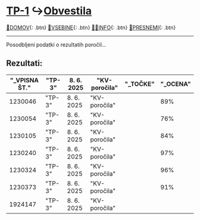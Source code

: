 # [TP-1](../index.md) ↪[Obvestila](./index.md) 

[🏡DOMOV](../index.md){: .btn}
[📝VSEBINE](../Vsebine/index.md){: .btn}
[👨‍🎓INFO](../info.md){: .btn}
[💾PRESNEMI](../Presnemi/index.md){: .btn}

---
 
Posodbljeni podatki o rezultatih poročil...

## Rezultati:

| "_VPISNA ŠT." | "TP-3" | 8. 6. 2025 | "KV-poročila" | "_TOČKE" | "_OCENA" |
| ---- | ---- | ---- | ---- | ---- | ---- |
| 1230046 | "TP-3" | 8. 6. 2025 | "KV-poročila" |  | 89% |
| 1230054 | "TP-3" | 8. 6. 2025 | "KV-poročila" |  | 76% |
| 1230105 | "TP-3" | 8. 6. 2025 | "KV-poročila" |  | 84% |
| 1230240 | "TP-3" | 8. 6. 2025 | "KV-poročila" |  | 97% |
| 1230324 | "TP-3" | 8. 6. 2025 | "KV-poročila" |  | 96% |
| 1230373 | "TP-3" | 8. 6. 2025 | "KV-poročila" |  | 91% |
| 1924147 | "TP-3" | 8. 6. 2025 | "KV-poročila" |  |  |

